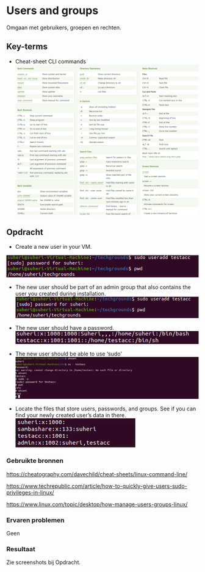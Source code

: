 # Users and groups

Omgaan met gebruikers, groepen en rechten.

## Key-terms

- Cheat-sheet CLI commands
![screenshot Desktop](../00_includes/LNX/LNX02_00.png)

## Opdracht

- Create a new user in your VM.

![screenshot Desktop](../00_includes/LNX/LNX05_1.png)

- The new user should be part of an admin group that also contains the user you created during installation.
![screenshot Desktop](../00_includes/LNX/LNX05_1.png)

- The new user should have a password.
![screenshot Desktop](../00_includes/LNX/LNX05_2.png)

- The new user should be able to use ‘sudo’
![screenshot Desktop](../00_includes/LNX/LNX05_4.png)

- Locate the files that store users, passwords, and groups. See if you can find your newly created user’s data in there.
![screenshot Desktop](../00_includes/LNX/LNX05_3.png)

### Gebruikte bronnen

<https://cheatography.com/davechild/cheat-sheets/linux-command-line/>

<https://www.techrepublic.com/article/how-to-quickly-give-users-sudo-privileges-in-linux/>

<https://www.linux.com/topic/desktop/how-manage-users-groups-linux/>

### Ervaren problemen

Geen

### Resultaat

Zie screenshots bij Opdracht.
